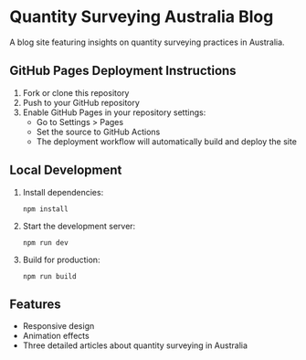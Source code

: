 
# Quantity Surveying Australia Blog

A blog site featuring insights on quantity surveying practices in Australia.

## GitHub Pages Deployment Instructions

1. Fork or clone this repository
2. Push to your GitHub repository
3. Enable GitHub Pages in your repository settings:
   - Go to Settings > Pages
   - Set the source to GitHub Actions
   - The deployment workflow will automatically build and deploy the site

## Local Development

1. Install dependencies:
   ```
   npm install
   ```
2. Start the development server:
   ```
   npm run dev
   ```
3. Build for production:
   ```
   npm run build
   ```

## Features

- Responsive design
- Animation effects
- Three detailed articles about quantity surveying in Australia
